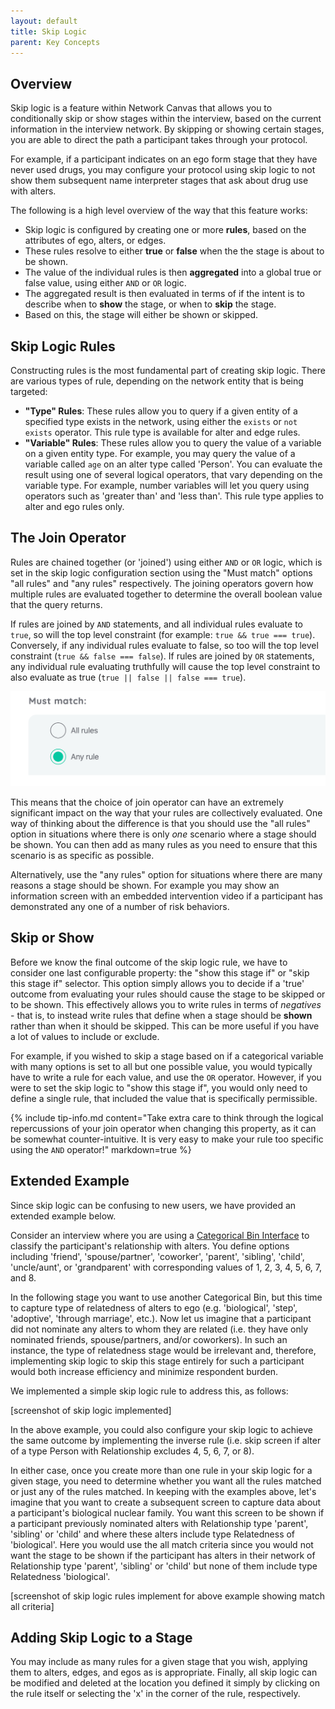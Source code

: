 ```yaml
---
layout: default
title: Skip Logic
parent: Key Concepts
---
```

## Overview

Skip logic is a feature within Network Canvas that allows you to conditionally skip or show stages within the interview, based on the current information in the interview network. By skipping or showing certain stages, you are able to direct the path a participant takes through your protocol.

For example, if a participant indicates on an ego form stage that they have never used drugs, you may configure your protocol using skip logic to not show them subsequent name interpreter stages that ask about drug use with alters.

The following is a high level overview of the way that this feature works:

- Skip logic is configured by creating one or more **rules**, based on the attributes of ego, alters, or edges.
- These rules resolve to either **true** or **false** when the the stage is about to be shown.
- The value of the individual rules is then **aggregated** into a global true or false value, using either `AND` or `OR` logic.
- The aggregated result is then evaluated in terms of if the intent is to describe when to **show** the stage, or when to **skip** the stage.
- Based on this, the stage will either be shown or skipped.

## Skip Logic Rules

Constructing rules is the most fundamental part of creating skip logic. There are various types of rule, depending on the network entity that is being targeted:

- **"Type" Rules**: These rules allow you to query if a given entity of a specified type exists in the network, using either the `exists` or `not exists` operator. This rule type is available for alter and edge rules.
- **"Variable" Rules**: These rules allow you to query the value of a variable on a given entity type. For example, you may query the value of a variable called `age` on an alter type called 'Person'. You can evaluate the result using one of several logical operators, that vary depending on the variable type. For example, number variables will let you query using operators such as 'greater than' and 'less than'. This rule type applies to alter and ego rules only.

## The Join Operator

Rules are chained together (or 'joined') using either `AND` or `OR` logic, which is set in the skip logic configuration section using the "Must match" options "all rules" and "any rules" respectively. The joining operators govern how multiple rules are evaluated together to determine the overall boolean value that the query returns.

If rules are joined by `AND` statements, and all individual rules evaluate to `true`, so will the top level constraint (for example: `true && true === true`). Conversely, if any individual rules evaluate to false, so too will the top level constraint (`true && false === false`). If rules are joined by `OR` statements, any individual rule evaluating truthfully will cause the top level constraint to also evaluate as true (`true || false || false === true`).

![image](/assets/img/key-concepts/skip-logic/must-match.png)

This means that the choice of join operator can have an extremely significant impact on the way that your rules are collectively evaluated. One way of thinking about the difference is that you should use the "all rules" option in situations where there is only *one* scenario where a stage should be shown. You can then add as many rules as you need to ensure that this scenario is as specific as possible.

Alternatively, use the "any rules" option for situations where there are many reasons a stage should be shown. For example you may show an information screen with an embedded intervention video if a participant has demonstrated any one of a number of risk behaviors.

## Skip or Show

Before we know the final outcome of the skip logic rule, we have to consider one last configurable property: the "show this stage if" or "skip this stage if" selector. This option simply allows you to decide if a 'true' outcome from evaluating your rules should cause the stage to be skipped or to be shown. This effectively allows you to write rules in terms of _negatives_ - that is, to instead write rules that define when a stage should be **shown** rather than when it should be skipped. This can be more useful if you have a lot of values to include or exclude.

For example, if you wished to skip a stage based on if a categorical variable with many options is set to all but one possible value, you would typically have to write a rule for each value, and use the `OR` operator. However, if you were to set the skip logic to "show this stage if", you would only need to define a single rule, that included the value that is specifically permissible.

{% include tip-info.md content="Take extra care to think through the logical repercussions of your join operator when changing this property, as it can be somewhat counter-intuitive. It is very easy to make your rule too specific using the `AND` operator!" markdown=true %}

## Extended Example

Since skip logic can be confusing to new users, we have provided an extended example below.

Consider an interview where you are using a [Categorical Bin Interface](../../interface-documentation/categorical-bin) to classify the participant's relationship with alters. You define options including 'friend', 'spouse/partner', 'coworker', 'parent', 'sibling', 'child', 'uncle/aunt', or 'grandparent' with corresponding values of 1, 2, 3, 4, 5, 6, 7, and 8.

In the following stage you want to use another Categorical Bin, but this time to capture type of relatedness of alters to ego (e.g. 'biological', 'step', 'adoptive', 'through marriage', etc.). Now let us imagine that a participant did not nominate any alters to whom they are related (i.e. they have only nominated friends, spouse/partners, and/or coworkers). In such an instance, the type of relatedness stage would be irrelevant and, therefore, implementing skip logic to skip this stage entirely for such a participant would both increase efficiency and minimize respondent burden.

We implemented a simple skip logic rule to address this, as follows:

[screenshot of skip logic implemented]

In the above example, you could also configure your skip logic to achieve the same outcome by implementing the inverse rule (i.e. skip screen if alter of a type Person with Relationship excludes 4, 5, 6, 7, or 8).

In either case, once you create more than one rule in your skip logic for a given stage, you need to determine whether you want all the rules matched or just any of the rules matched. In keeping with the examples above, let's imagine that you want to create a subsequent screen to capture data about a participant's biological nuclear family. You want this screen to be shown if a participant previously nominated alters with Relationship type 'parent', 'sibling' or 'child' and where these alters include type Relatedness of 'biological'. Here you would use the all match criteria since you would not want the stage to be shown if the participant has alters in their network of Relationship type 'parent', 'sibling' or 'child' but none of them include type Relatedness 'biological'. 

[screenshot of skip logic rules implement for above example showing match all criteria]

## Adding Skip Logic to a Stage

You may include as many rules for a given stage that you wish, applying them to alters, edges, and egos as is appropriate. Finally, all skip logic can be modified and deleted at the location you defined it simply by clicking on the rule itself or selecting the 'x' in the corner of the rule, respectively.
